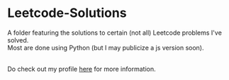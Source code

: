 # Leetcode-Solutions
A folder featuring the solutions to certain (not all) Leetcode problems I've solved.
<br>Most are done using Python (but I may publicize a js version soon).

<br>
Do check out my profile <a href="https://leetcode.com/ChanHow/">here</a> for more information.
